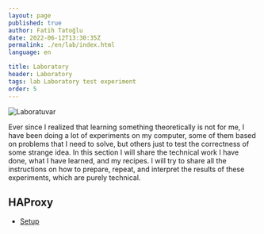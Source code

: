 ```yaml
---
layout: page
published: true
author: Fatih Tatoğlu
date: 2022-06-12T13:30:35Z
permalink: ./en/lab/index.html
language: en

title: Laboratory
header: Laboratory
tags: lab Laboratory test experiment
order: 5
---
```


![Laboratuvar](../image/laboratuvar.jpg "Ivan Samkov - [Pexels](https://www.pexels.com/tr-tr/fotograf/bardak-renkli-renkler-laboratuvar-9628807/)")

Ever since I realized that learning something theoretically is not for me, I have been doing a lot of experiments on my computer, some of them based on problems that I need to solve, but others just to test the correctness of some strange idea. In this section I will share the technical work I have done, what I have learned, and my recipes. I will try to share all the instructions on how to prepare, repeat, and interpret the results of these experiments, which are purely technical.

## HAProxy

- [Setup](./en/lab/haproxy/setup.html "HAProxy - Setup")
